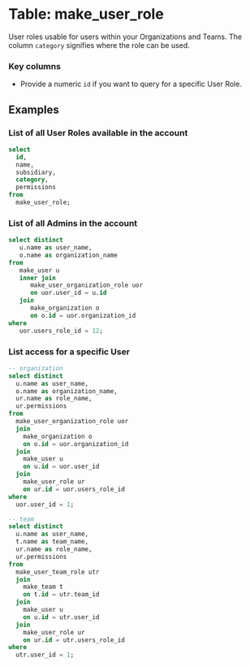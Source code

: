 # Table: make_user_role

User roles usable for users within your Organizations and Teams. The column `category` signifies where the role can be used.

### Key columns
- Provide a numeric `id` if you want to query for a specific User Role.

## Examples

### List of all User Roles available in the account

```sql
select
  id,
  name,
  subsidiary,
  category,
  permissions
from
  make_user_role;
```

### List of all Admins in the account

```sql
select distinct
   u.name as user_name,
   o.name as organization_name
from
   make_user u
   inner join
      make_user_organization_role uor
      on uor.user_id = u.id
   join
      make_organization o
      on o.id = uor.organization_id
where
   uor.users_role_id = 12;
```

### List access for a specific User

```sql
-- organization
select distinct
  u.name as user_name,
  o.name as organization_name,
  ur.name as role_name,
  ur.permissions
from
  make_user_organization_role uor
  join
    make_organization o
    on o.id = uor.organization_id
  join
    make_user u
    on u.id = uor.user_id
  join
    make_user_role ur
    on ur.id = uor.users_role_id
where
  uor.user_id = 1;

-- team
select distinct
  u.name as user_name,
  t.name as team_name,
  ur.name as role_name,
  ur.permissions
from
  make_user_team_role utr
  join
    make_team t
    on t.id = utr.team_id
  join
    make_user u
    on u.id = utr.user_id
  join
    make_user_role ur
    on ur.id = utr.users_role_id
where
  utr.user_id = 1;
```

